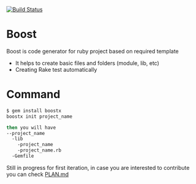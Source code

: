 [![Build Status](https://travis-ci.org/arfo90/boostx.svg?branch=master)](https://travis-ci.org/arfo90/boostx)

# Boost

Boost is code generator for ruby project based on required template

  - It helps to create basic files and folders (module, lib, etc)
  - Creating Rake test automatically 

# Command

```sh
$ gem install boostx
boostx init project_name
```


```sh
then you will have
--project_name
  -lib
	-project_name
	-project_name.rb
  -Gemfile
```
Still in progress for first iteration, in case you are interested to contribute you can check [PLAN.md](https://github.com/arfo90/boost/blob/master/PLAN.md) 
